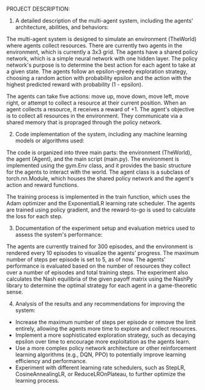 PROJECT DESCRIPTION:

1) A detailed description of the multi-agent system, including the agents' architecture, abilities, and behaviors:

The multi-agent system is designed to simulate an environment (TheWorld) where agents collect resources. There are currently two agents in the environment, which is currently a 3x3 grid. The agents have a shared policy network, which is a simple neural network with one hidden layer. The policy network's purpose is to determine the best action for each agent to take at a given state. The agents follow an epsilon-greedy exploration strategy, choosing a random action with probability epsilon and the action with the highest predicted reward with probability (1 - epsilon).

The agents can take five actions: move up, move down, move left, move right, or attempt to collect a resource at their current position. When an agent collects a resource, it receives a reward of +1. The agent's objective is to collect all resources in the environment. They communicate via a shared memory that is propraged through the policy network.


2) Code implementation of the system, including any machine learning models or algorithms used:

The code is organized into three main parts: the environment (TheWorld), the agent (Agent), and the main script (main.py). The environment is implemented using the gym.Env class, and it provides the basic structure for the agents to interact with the world. The agent class is a subclass of torch.nn.Module, which houses the shared policy network and the agent's action and reward functions.

The training process is implemented in the train function, which uses the Adam optimizer and the ExponentialLR learning rate scheduler. The agents are trained using policy gradient, and the reward-to-go is used to calculate the loss for each step.


3) Documentation of the experiment setup and evaluation metrics used to assess the system's performance:

The agents are currently trained for 300 episodes, and the environment is rendered every 10 episodes to visualize the agents' progress. The maximum number of steps per episode is set to 5, as of now. The agents' performance is evaluated based on the number of resources they collect over a number of episodes and total training steps. The experiment also calculates the Nash equilibria of the given payoff matrix using the NashPy library to determine the optimal strategy for each agent in a game-theoretic sense.


4) Analysis of the results and any recommendations for improving the system:

- Increase the maximum number of steps per episode or remove the limit entirely, allowing the agents more time to explore and collect resources.
- Implement a more sophisticated exploration strategy, such as decaying epsilon over time to encourage more exploitation as the agents learn.
- Use a more complex policy network architecture or other reinforcement learning algorithms (e.g., DQN, PPO) to potentially improve learning efficiency and performance.
- Experiment with different learning rate schedulers, such as StepLR, CosineAnnealingLR, or ReduceLROnPlateau, to further optimize the learning process.

